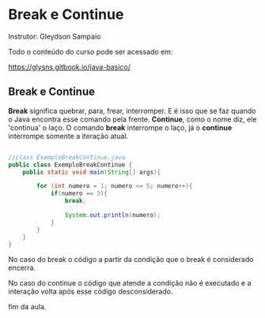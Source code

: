 # Break e Continue
Instrutor: Gleydson Sampaio

Todo o conteúdo do curso pode ser acessado em:

https://glysns.gitbook.io/java-basico/

## Break e Continue 

**Break** significa quebrar, para, frear, interromper. E é isso que se faz quando o Java encontra esse comando pela frente. **Continue**, como o nome diz, ele 'continua' o laço. O comando **break** interrompe o laço, já o **continue** interrompe somente a iteração atual.

```java

//class ExemploBreakContinue.java
public class ExemploBreakContinue {
    public static void main(String[] args){

        for (int numero = 1; numero <= 5; numero++){
            if(numero == 3){
                break;

                System.out.println(numero);
            }
        }
    }
}

``` 

No caso do break o código a partir da condição que o break é considerado encerra.

No caso do continue o código que atende a condição não é executado e a interação volta após esse código desconsiderado.

fim da aula.
